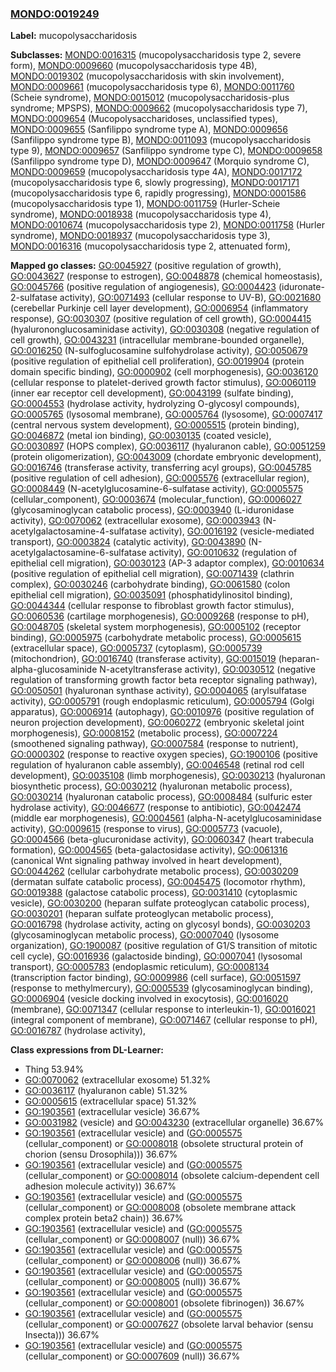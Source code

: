 
### [MONDO:0019249](http://purl.obolibrary.org/obo/MONDO_0019249)
**Label:** mucopolysaccharidosis

**Subclasses:** [MONDO:0016315](http://purl.obolibrary.org/obo/MONDO_0016315) (mucopolysaccharidosis type 2, severe form), [MONDO:0009660](http://purl.obolibrary.org/obo/MONDO_0009660) (mucopolysaccharidosis type 4B), [MONDO:0019302](http://purl.obolibrary.org/obo/MONDO_0019302) (mucopolysaccharidosis with skin involvement), [MONDO:0009661](http://purl.obolibrary.org/obo/MONDO_0009661) (mucopolysaccharidosis type 6), [MONDO:0011760](http://purl.obolibrary.org/obo/MONDO_0011760) (Scheie syndrome), [MONDO:0015012](http://purl.obolibrary.org/obo/MONDO_0015012) (mucopolysaccharidosis-plus syndrome; MPSPS), [MONDO:0009662](http://purl.obolibrary.org/obo/MONDO_0009662) (mucopolysaccharidosis type 7), [MONDO:0009654](http://purl.obolibrary.org/obo/MONDO_0009654) (Mucopolysaccharidoses, unclassified types), [MONDO:0009655](http://purl.obolibrary.org/obo/MONDO_0009655) (Sanfilippo syndrome type A), [MONDO:0009656](http://purl.obolibrary.org/obo/MONDO_0009656) (Sanfilippo syndrome type B), [MONDO:0011093](http://purl.obolibrary.org/obo/MONDO_0011093) (mucopolysaccharidosis type 9), [MONDO:0009657](http://purl.obolibrary.org/obo/MONDO_0009657) (Sanfilippo syndrome type C), [MONDO:0009658](http://purl.obolibrary.org/obo/MONDO_0009658) (Sanfilippo syndrome type D), [MONDO:0009647](http://purl.obolibrary.org/obo/MONDO_0009647) (Morquio syndrome C), [MONDO:0009659](http://purl.obolibrary.org/obo/MONDO_0009659) (mucopolysaccharidosis type 4A), [MONDO:0017172](http://purl.obolibrary.org/obo/MONDO_0017172) (mucopolysaccharidosis type 6, slowly progressing), [MONDO:0017171](http://purl.obolibrary.org/obo/MONDO_0017171) (mucopolysaccharidosis type 6, rapidly progressing), [MONDO:0001586](http://purl.obolibrary.org/obo/MONDO_0001586) (mucopolysaccharidosis type 1), [MONDO:0011759](http://purl.obolibrary.org/obo/MONDO_0011759) (Hurler-Scheie syndrome), [MONDO:0018938](http://purl.obolibrary.org/obo/MONDO_0018938) (mucopolysaccharidosis type 4), [MONDO:0010674](http://purl.obolibrary.org/obo/MONDO_0010674) (mucopolysaccharidosis type 2), [MONDO:0011758](http://purl.obolibrary.org/obo/MONDO_0011758) (Hurler syndrome), [MONDO:0018937](http://purl.obolibrary.org/obo/MONDO_0018937) (mucopolysaccharidosis type 3), [MONDO:0016316](http://purl.obolibrary.org/obo/MONDO_0016316) (mucopolysaccharidosis type 2, attenuated form), 

**Mapped go classes:** [GO:0045927](http://purl.obolibrary.org/obo/GO_0045927) (positive regulation of growth), [GO:0043627](http://purl.obolibrary.org/obo/GO_0043627) (response to estrogen), [GO:0048878](http://purl.obolibrary.org/obo/GO_0048878) (chemical homeostasis), [GO:0045766](http://purl.obolibrary.org/obo/GO_0045766) (positive regulation of angiogenesis), [GO:0004423](http://purl.obolibrary.org/obo/GO_0004423) (iduronate-2-sulfatase activity), [GO:0071493](http://purl.obolibrary.org/obo/GO_0071493) (cellular response to UV-B), [GO:0021680](http://purl.obolibrary.org/obo/GO_0021680) (cerebellar Purkinje cell layer development), [GO:0006954](http://purl.obolibrary.org/obo/GO_0006954) (inflammatory response), [GO:0030307](http://purl.obolibrary.org/obo/GO_0030307) (positive regulation of cell growth), [GO:0004415](http://purl.obolibrary.org/obo/GO_0004415) (hyalurononglucosaminidase activity), [GO:0030308](http://purl.obolibrary.org/obo/GO_0030308) (negative regulation of cell growth), [GO:0043231](http://purl.obolibrary.org/obo/GO_0043231) (intracellular membrane-bounded organelle), [GO:0016250](http://purl.obolibrary.org/obo/GO_0016250) (N-sulfoglucosamine sulfohydrolase activity), [GO:0050679](http://purl.obolibrary.org/obo/GO_0050679) (positive regulation of epithelial cell proliferation), [GO:0019904](http://purl.obolibrary.org/obo/GO_0019904) (protein domain specific binding), [GO:0000902](http://purl.obolibrary.org/obo/GO_0000902) (cell morphogenesis), [GO:0036120](http://purl.obolibrary.org/obo/GO_0036120) (cellular response to platelet-derived growth factor stimulus), [GO:0060119](http://purl.obolibrary.org/obo/GO_0060119) (inner ear receptor cell development), [GO:0043199](http://purl.obolibrary.org/obo/GO_0043199) (sulfate binding), [GO:0004553](http://purl.obolibrary.org/obo/GO_0004553) (hydrolase activity, hydrolyzing O-glycosyl compounds), [GO:0005765](http://purl.obolibrary.org/obo/GO_0005765) (lysosomal membrane), [GO:0005764](http://purl.obolibrary.org/obo/GO_0005764) (lysosome), [GO:0007417](http://purl.obolibrary.org/obo/GO_0007417) (central nervous system development), [GO:0005515](http://purl.obolibrary.org/obo/GO_0005515) (protein binding), [GO:0046872](http://purl.obolibrary.org/obo/GO_0046872) (metal ion binding), [GO:0030135](http://purl.obolibrary.org/obo/GO_0030135) (coated vesicle), [GO:0030897](http://purl.obolibrary.org/obo/GO_0030897) (HOPS complex), [GO:0036117](http://purl.obolibrary.org/obo/GO_0036117) (hyaluranon cable), [GO:0051259](http://purl.obolibrary.org/obo/GO_0051259) (protein oligomerization), [GO:0043009](http://purl.obolibrary.org/obo/GO_0043009) (chordate embryonic development), [GO:0016746](http://purl.obolibrary.org/obo/GO_0016746) (transferase activity, transferring acyl groups), [GO:0045785](http://purl.obolibrary.org/obo/GO_0045785) (positive regulation of cell adhesion), [GO:0005576](http://purl.obolibrary.org/obo/GO_0005576) (extracellular region), [GO:0008449](http://purl.obolibrary.org/obo/GO_0008449) (N-acetylglucosamine-6-sulfatase activity), [GO:0005575](http://purl.obolibrary.org/obo/GO_0005575) (cellular_component), [GO:0003674](http://purl.obolibrary.org/obo/GO_0003674) (molecular_function), [GO:0006027](http://purl.obolibrary.org/obo/GO_0006027) (glycosaminoglycan catabolic process), [GO:0003940](http://purl.obolibrary.org/obo/GO_0003940) (L-iduronidase activity), [GO:0070062](http://purl.obolibrary.org/obo/GO_0070062) (extracellular exosome), [GO:0003943](http://purl.obolibrary.org/obo/GO_0003943) (N-acetylgalactosamine-4-sulfatase activity), [GO:0016192](http://purl.obolibrary.org/obo/GO_0016192) (vesicle-mediated transport), [GO:0003824](http://purl.obolibrary.org/obo/GO_0003824) (catalytic activity), [GO:0043890](http://purl.obolibrary.org/obo/GO_0043890) (N-acetylgalactosamine-6-sulfatase activity), [GO:0010632](http://purl.obolibrary.org/obo/GO_0010632) (regulation of epithelial cell migration), [GO:0030123](http://purl.obolibrary.org/obo/GO_0030123) (AP-3 adaptor complex), [GO:0010634](http://purl.obolibrary.org/obo/GO_0010634) (positive regulation of epithelial cell migration), [GO:0071439](http://purl.obolibrary.org/obo/GO_0071439) (clathrin complex), [GO:0030246](http://purl.obolibrary.org/obo/GO_0030246) (carbohydrate binding), [GO:0061580](http://purl.obolibrary.org/obo/GO_0061580) (colon epithelial cell migration), [GO:0035091](http://purl.obolibrary.org/obo/GO_0035091) (phosphatidylinositol binding), [GO:0044344](http://purl.obolibrary.org/obo/GO_0044344) (cellular response to fibroblast growth factor stimulus), [GO:0060536](http://purl.obolibrary.org/obo/GO_0060536) (cartilage morphogenesis), [GO:0009268](http://purl.obolibrary.org/obo/GO_0009268) (response to pH), [GO:0048705](http://purl.obolibrary.org/obo/GO_0048705) (skeletal system morphogenesis), [GO:0005102](http://purl.obolibrary.org/obo/GO_0005102) (receptor binding), [GO:0005975](http://purl.obolibrary.org/obo/GO_0005975) (carbohydrate metabolic process), [GO:0005615](http://purl.obolibrary.org/obo/GO_0005615) (extracellular space), [GO:0005737](http://purl.obolibrary.org/obo/GO_0005737) (cytoplasm), [GO:0005739](http://purl.obolibrary.org/obo/GO_0005739) (mitochondrion), [GO:0016740](http://purl.obolibrary.org/obo/GO_0016740) (transferase activity), [GO:0015019](http://purl.obolibrary.org/obo/GO_0015019) (heparan-alpha-glucosaminide N-acetyltransferase activity), [GO:0030512](http://purl.obolibrary.org/obo/GO_0030512) (negative regulation of transforming growth factor beta receptor signaling pathway), [GO:0050501](http://purl.obolibrary.org/obo/GO_0050501) (hyaluronan synthase activity), [GO:0004065](http://purl.obolibrary.org/obo/GO_0004065) (arylsulfatase activity), [GO:0005791](http://purl.obolibrary.org/obo/GO_0005791) (rough endoplasmic reticulum), [GO:0005794](http://purl.obolibrary.org/obo/GO_0005794) (Golgi apparatus), [GO:0006914](http://purl.obolibrary.org/obo/GO_0006914) (autophagy), [GO:0010976](http://purl.obolibrary.org/obo/GO_0010976) (positive regulation of neuron projection development), [GO:0060272](http://purl.obolibrary.org/obo/GO_0060272) (embryonic skeletal joint morphogenesis), [GO:0008152](http://purl.obolibrary.org/obo/GO_0008152) (metabolic process), [GO:0007224](http://purl.obolibrary.org/obo/GO_0007224) (smoothened signaling pathway), [GO:0007584](http://purl.obolibrary.org/obo/GO_0007584) (response to nutrient), [GO:0000302](http://purl.obolibrary.org/obo/GO_0000302) (response to reactive oxygen species), [GO:1900106](http://purl.obolibrary.org/obo/GO_1900106) (positive regulation of hyaluranon cable assembly), [GO:0046548](http://purl.obolibrary.org/obo/GO_0046548) (retinal rod cell development), [GO:0035108](http://purl.obolibrary.org/obo/GO_0035108) (limb morphogenesis), [GO:0030213](http://purl.obolibrary.org/obo/GO_0030213) (hyaluronan biosynthetic process), [GO:0030212](http://purl.obolibrary.org/obo/GO_0030212) (hyaluronan metabolic process), [GO:0030214](http://purl.obolibrary.org/obo/GO_0030214) (hyaluronan catabolic process), [GO:0008484](http://purl.obolibrary.org/obo/GO_0008484) (sulfuric ester hydrolase activity), [GO:0046677](http://purl.obolibrary.org/obo/GO_0046677) (response to antibiotic), [GO:0042474](http://purl.obolibrary.org/obo/GO_0042474) (middle ear morphogenesis), [GO:0004561](http://purl.obolibrary.org/obo/GO_0004561) (alpha-N-acetylglucosaminidase activity), [GO:0009615](http://purl.obolibrary.org/obo/GO_0009615) (response to virus), [GO:0005773](http://purl.obolibrary.org/obo/GO_0005773) (vacuole), [GO:0004566](http://purl.obolibrary.org/obo/GO_0004566) (beta-glucuronidase activity), [GO:0060347](http://purl.obolibrary.org/obo/GO_0060347) (heart trabecula formation), [GO:0004565](http://purl.obolibrary.org/obo/GO_0004565) (beta-galactosidase activity), [GO:0061316](http://purl.obolibrary.org/obo/GO_0061316) (canonical Wnt signaling pathway involved in heart development), [GO:0044262](http://purl.obolibrary.org/obo/GO_0044262) (cellular carbohydrate metabolic process), [GO:0030209](http://purl.obolibrary.org/obo/GO_0030209) (dermatan sulfate catabolic process), [GO:0045475](http://purl.obolibrary.org/obo/GO_0045475) (locomotor rhythm), [GO:0019388](http://purl.obolibrary.org/obo/GO_0019388) (galactose catabolic process), [GO:0031410](http://purl.obolibrary.org/obo/GO_0031410) (cytoplasmic vesicle), [GO:0030200](http://purl.obolibrary.org/obo/GO_0030200) (heparan sulfate proteoglycan catabolic process), [GO:0030201](http://purl.obolibrary.org/obo/GO_0030201) (heparan sulfate proteoglycan metabolic process), [GO:0016798](http://purl.obolibrary.org/obo/GO_0016798) (hydrolase activity, acting on glycosyl bonds), [GO:0030203](http://purl.obolibrary.org/obo/GO_0030203) (glycosaminoglycan metabolic process), [GO:0007040](http://purl.obolibrary.org/obo/GO_0007040) (lysosome organization), [GO:1900087](http://purl.obolibrary.org/obo/GO_1900087) (positive regulation of G1/S transition of mitotic cell cycle), [GO:0016936](http://purl.obolibrary.org/obo/GO_0016936) (galactoside binding), [GO:0007041](http://purl.obolibrary.org/obo/GO_0007041) (lysosomal transport), [GO:0005783](http://purl.obolibrary.org/obo/GO_0005783) (endoplasmic reticulum), [GO:0008134](http://purl.obolibrary.org/obo/GO_0008134) (transcription factor binding), [GO:0009986](http://purl.obolibrary.org/obo/GO_0009986) (cell surface), [GO:0051597](http://purl.obolibrary.org/obo/GO_0051597) (response to methylmercury), [GO:0005539](http://purl.obolibrary.org/obo/GO_0005539) (glycosaminoglycan binding), [GO:0006904](http://purl.obolibrary.org/obo/GO_0006904) (vesicle docking involved in exocytosis), [GO:0016020](http://purl.obolibrary.org/obo/GO_0016020) (membrane), [GO:0071347](http://purl.obolibrary.org/obo/GO_0071347) (cellular response to interleukin-1), [GO:0016021](http://purl.obolibrary.org/obo/GO_0016021) (integral component of membrane), [GO:0071467](http://purl.obolibrary.org/obo/GO_0071467) (cellular response to pH), [GO:0016787](http://purl.obolibrary.org/obo/GO_0016787) (hydrolase activity), 

**Class expressions from DL-Learner:**

- Thing 53.94%
- [GO:0070062](http://purl.obolibrary.org/obo/GO_0070062) (extracellular exosome) 51.32%
- [GO:0036117](http://purl.obolibrary.org/obo/GO_0036117) (hyaluranon cable) 51.32%
- [GO:0005615](http://purl.obolibrary.org/obo/GO_0005615) (extracellular space) 51.32%
- [GO:1903561](http://purl.obolibrary.org/obo/GO_1903561) (extracellular vesicle) 36.67%
- [GO:0031982](http://purl.obolibrary.org/obo/GO_0031982) (vesicle) and [GO:0043230](http://purl.obolibrary.org/obo/GO_0043230) (extracellular organelle) 36.67%
- [GO:1903561](http://purl.obolibrary.org/obo/GO_1903561) (extracellular vesicle) and ([GO:0005575](http://purl.obolibrary.org/obo/GO_0005575) (cellular_component) or [GO:0008018](http://purl.obolibrary.org/obo/GO_0008018) (obsolete structural protein of chorion (sensu Drosophila))) 36.67%
- [GO:1903561](http://purl.obolibrary.org/obo/GO_1903561) (extracellular vesicle) and ([GO:0005575](http://purl.obolibrary.org/obo/GO_0005575) (cellular_component) or [GO:0008014](http://purl.obolibrary.org/obo/GO_0008014) (obsolete calcium-dependent cell adhesion molecule activity)) 36.67%
- [GO:1903561](http://purl.obolibrary.org/obo/GO_1903561) (extracellular vesicle) and ([GO:0005575](http://purl.obolibrary.org/obo/GO_0005575) (cellular_component) or [GO:0008008](http://purl.obolibrary.org/obo/GO_0008008) (obsolete membrane attack complex protein beta2 chain)) 36.67%
- [GO:1903561](http://purl.obolibrary.org/obo/GO_1903561) (extracellular vesicle) and ([GO:0005575](http://purl.obolibrary.org/obo/GO_0005575) (cellular_component) or [GO:0008007](http://purl.obolibrary.org/obo/GO_0008007) (null)) 36.67%
- [GO:1903561](http://purl.obolibrary.org/obo/GO_1903561) (extracellular vesicle) and ([GO:0005575](http://purl.obolibrary.org/obo/GO_0005575) (cellular_component) or [GO:0008006](http://purl.obolibrary.org/obo/GO_0008006) (null)) 36.67%
- [GO:1903561](http://purl.obolibrary.org/obo/GO_1903561) (extracellular vesicle) and ([GO:0005575](http://purl.obolibrary.org/obo/GO_0005575) (cellular_component) or [GO:0008005](http://purl.obolibrary.org/obo/GO_0008005) (null)) 36.67%
- [GO:1903561](http://purl.obolibrary.org/obo/GO_1903561) (extracellular vesicle) and ([GO:0005575](http://purl.obolibrary.org/obo/GO_0005575) (cellular_component) or [GO:0008001](http://purl.obolibrary.org/obo/GO_0008001) (obsolete fibrinogen)) 36.67%
- [GO:1903561](http://purl.obolibrary.org/obo/GO_1903561) (extracellular vesicle) and ([GO:0005575](http://purl.obolibrary.org/obo/GO_0005575) (cellular_component) or [GO:0007627](http://purl.obolibrary.org/obo/GO_0007627) (obsolete larval behavior (sensu Insecta))) 36.67%
- [GO:1903561](http://purl.obolibrary.org/obo/GO_1903561) (extracellular vesicle) and ([GO:0005575](http://purl.obolibrary.org/obo/GO_0005575) (cellular_component) or [GO:0007609](http://purl.obolibrary.org/obo/GO_0007609) (null)) 36.67%


